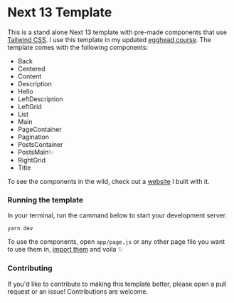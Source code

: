 # Next 13 Template 

This is a stand alone Next 13 template with pre-made components that use [Tailwind CSS](tailwindcss.com/). I use this template in my updated [egghead course](). The template comes with the following components:

- Back
- Centered
- Content
- Description
- Hello
- LeftDescription
- LeftGrid
- List
- Main
- PageContainer
- Pagination
- PostsContainer
- PostsMain✨
- RightGrid
- Title

To see the components in the wild, check out a [website](https://modern-cms-prod.vercel.app/) I built with it. 


### Running the template

In your terminal, run the cammand below to start your development server.
```
yarn dev
```

To use the components, open `app/page.js` or any other page file you want to use them in, [import them](https://create-react-app.dev/docs/importing-a-component/) and voila ✨

### Contributing

If you'd like to contribute to making this template better, please open a pull request or an issue! Contributions are welcome. 
